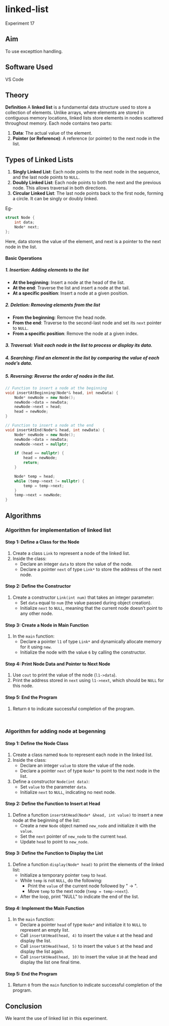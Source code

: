 # linked-list

Experiment 17

## Aim 
To use excepttion handling.

## Software Used 
VS Code

## Theory
**Definition**
A **linked list** is a fundamental data structure used to store a collection of elements. Unlike arrays, where elements are stored in contiguous memory locations, linked lists store elements in nodes scattered throughout memory. Each node contains two parts:

1. **Data**: The actual value of the element.
2. **Pointer (or Reference)**: A reference (or pointer) to the next node in the list.

## Types of Linked Lists
1. **Singly Linked List**: Each node points to the next node in the sequence, and the last node points to `NULL`.
2. **Doubly Linked List**: Each node points to both the next and the previous node. This allows traversal in both directions.
3. **Circular Linked List**: The last node points back to the first node, forming a circle. It can be singly or doubly linked.

Eg-
```cpp
struct Node {
    int data;
    Node* next;
};
```

Here, data stores the value of the element, and next is a pointer to the next node in the list.
#### Basic Operations

##### 1. Insertion: Adding elements to the list

- **At the beginning**: Insert a node at the head of the list.
- **At the end**: Traverse the list and insert a node at the tail.
- **At a specific position**: Insert a node at a given position.

##### 2. Deletion: Removing elements from the list

- **From the beginning**: Remove the head node.
- **From the end**: Traverse to the second-last node and set its `next` pointer to `NULL`.
- **From a specific position**: Remove the node at a given index.

##### 3. Traversal: Visit each node in the list to process or display its data.

##### 4. Searching: Find an element in the list by comparing the value of each node’s data.

##### 5. Reversing: Reverse the order of nodes in the list.

```cpp
// Function to insert a node at the beginning
void insertAtBeginning(Node*& head, int newData) {
    Node* newNode = new Node();
    newNode->data = newData;
    newNode->next = head;
    head = newNode;
}
```
```cpp
// Function to insert a node at the end
void insertAtEnd(Node*& head, int newData) {
    Node* newNode = new Node();
    newNode->data = newData;
    newNode->next = nullptr;

    if (head == nullptr) {
        head = newNode;
        return;
    }

    Node* temp = head;
    while (temp->next != nullptr) {
        temp = temp->next;
    }
    temp->next = newNode;
}
```

## Algorithms
### Algorithm for implementation of linked list
#### Step 1: Define a Class for the Node
1. Create a class `Link` to represent a node of the linked list.
2. Inside the class:
   - Declare an integer `data` to store the value of the node.
   - Declare a pointer `next` of type `Link*` to store the address of the next node.
   
#### Step 2: Define the Constructor
1. Create a constructor `Link(int num)` that takes an integer parameter:
   - Set `data` equal to `num` (the value passed during object creation).
   - Initialize `next` to `NULL`, meaning that the current node doesn’t point to any other node.

#### Step 3: Create a Node in Main Function
1. In the `main` function:
   - Declare a pointer `l1` of type `Link*` and dynamically allocate memory for it using `new`.
   - Initialize the node with the value `6` by calling the constructor.
   
#### Step 4: Print Node Data and Pointer to Next Node
1. Use `cout` to print the value of the node (`l1->data`).
2. Print the address stored in `next` using `l1->next`, which should be `NULL` for this node.

#### Step 5: End the Program
1. Return `0` to indicate successful completion of the program.
<br>


### Algorithm for adding node at begenning

#### Step 1: Define the Node Class
1. Create a class named `Node` to represent each node in the linked list.
2. Inside the class:
   - Declare an integer `value` to store the value of the node.
   - Declare a pointer `next` of type `Node*` to point to the next node in the list.
3. Define a constructor `Node(int data)`:
   - Set `value` to the parameter `data`.
   - Initialize `next` to `NULL`, indicating no next node.

#### Step 2: Define the Function to Insert at Head
1. Define a function `insertAtHead(Node* &head, int value)` to insert a new node at the beginning of the list:
   - Create a new `Node` object named `new_node` and initialize it with the `value`.
   - Set the `next` pointer of `new_node` to the current `head`.
   - Update `head` to point to `new_node`.

#### Step 3: Define the Function to Display the List
1. Define a function `display(Node* head)` to print the elements of the linked list:
   - Initialize a temporary pointer `temp` to `head`.
   - While `temp` is not `NULL`, do the following:
     - Print the `value` of the current node followed by " -> ".
     - Move `temp` to the next node (`temp = temp->next`).
   - After the loop, print "NULL" to indicate the end of the list.

#### Step 4: Implement the Main Function
1. In the `main` function:
   - Declare a pointer `head` of type `Node*` and initialize it to `NULL` to represent an empty list.
   - Call `insertAtHead(head, 4)` to insert the value `4` at the head and display the list.
   - Call `insertAtHead(head, 5)` to insert the value `5` at the head and display the list again.
   - Call `insertAtHead(head, 10)` to insert the value `10` at the head and display the list one final time.

#### Step 5: End the Program
1. Return `0` from the `main` function to indicate successful completion of the program.

## Conclusion
We learnt the use of linked list in this experiment.
